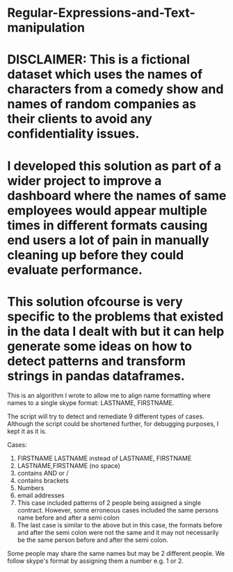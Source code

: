 # Regular-Expressions-and-Text-manipulation
# DISCLAIMER: This is a fictional dataset which uses the names of characters from a comedy show and names of random companies as their clients to avoid any confidentiality issues.
# I developed this solution as part of a wider project to improve a dashboard where the names of same employees would appear multiple times in different formats causing end users a lot of pain in manually cleaning up before they could evaluate performance. 
# This solution ofcourse is very specific to the problems that existed in the data I dealt with but it can help generate some ideas on how to detect patterns and transform strings in pandas dataframes.


This is an algorithm I wrote to allow me to align name formatting where names to a single skype format: LASTNAME, FIRSTNAME. 

The script will try to detect and remediate 9 different types of cases. Although the script could be shortened further, for debugging purposes, I kept it as it is.

Cases:

1) FIRSTNAME LASTNAME instead of LASTNAME, FIRSTNAME
2) LASTNAME,FIRSTNAME (no space)
3) contains AND or /
4) contains brackets
5) Numbers
6) email addresses
7) This case included patterns of 2 people being assigned a single contract. However, some erroneous cases included the same persons name before and after a semi colon
8) The last case is similar to the above but in this case, the formats before and after the semi colon were not the same and it may not necessarily be the same person before and after the semi colon.

Some people may share the same names but may be 2 different people. We follow skype's format by assigning them a number e.g. 1 or 2.

